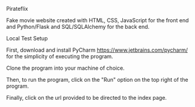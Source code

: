 Pirateflix

Fake movie website created with HTML, CSS, JavaScript for the front end and Python/Flask and SQL/SQLAlchemy for the back end. 

Local Test Setup

First, download and install PyCharm https://www.jetbrains.com/pycharm/ for the simplicity of executing the program.

Clone the program into your machine of choice.

Then, to run the program, click on the "Run" option on the top right of the program.

Finally, click on the url provided to be directed to the index page.
